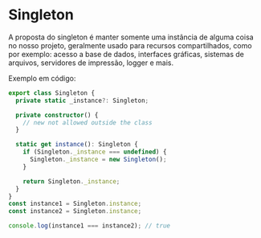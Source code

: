 # Singleton

A proposta do singleton é manter somente uma instância de alguma coisa no nosso projeto, geralmente usado para recursos compartilhados, como por exemplo: acesso a base de dados, interfaces gráficas, sistemas de arquivos, servidores de impressão, logger e mais.

Exemplo em código:

```ts
export class Singleton {
  private static _instance?: Singleton;

  private constructor() {
    // new not allowed outside the class
  }

  static get instance(): Singleton {
    if (Singleton._instance === undefined) {
      Singleton._instance = new Singleton();
    }

    return Singleton._instance;
  }
}
const instance1 = Singleton.instance;
const instance2 = Singleton.instance;

console.log(instance1 === instance2); // true
```
